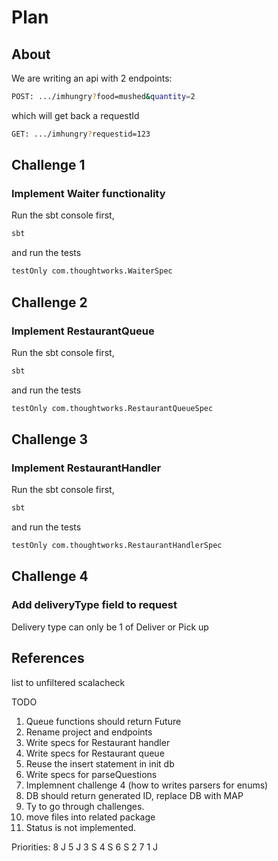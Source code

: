 # Plan

## About

We are writing an api with 2 endpoints:

```sh
POST: .../imhungry?food=mushed&quantity=2
```
which will get back a requestId
```sh
GET: .../imhungry?requestid=123
```

## Challenge 1

### Implement Waiter functionality
Run the sbt console first,
```sh
sbt
```
and run the tests
```sh
testOnly com.thoughtworks.WaiterSpec
```

## Challenge 2

### Implement RestaurantQueue
Run the sbt console first,
```sh
sbt
```
and run the tests
```sh
testOnly com.thoughtworks.RestaurantQueueSpec
```

## Challenge 3

### Implement RestaurantHandler
Run the sbt console first,
```sh
sbt
```
and run the tests
```sh
testOnly com.thoughtworks.RestaurantHandlerSpec
```

## Challenge 4
### Add deliveryType field to request

Delivery type can only be 1 of Deliver or Pick up

## References
list to unfiltered
scalacheck



TODO
1. Queue functions should return Future
2. Rename project and endpoints
3. Write specs for Restaurant handler
4. Write specs for Restaurant queue
5. Reuse the insert statement in init db
6. Write specs for parseQuestions
7. Implemnent challenge 4 (how to writes parsers for enums)
8. DB should return generated ID, replace DB with MAP
9. Ty to go through challenges.
10. move files into related package
11. Status is not implemented.

Priorities:
8 J
5 J
3 S
4 S
6 S
2
7
1 J





